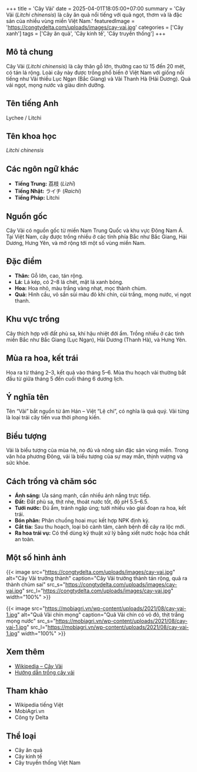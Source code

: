 +++
title = 'Cây Vải'
date = 2025-04-01T18:05:00+07:00
summary = 'Cây Vải (*Litchi chinensis*) là cây ăn quả nổi tiếng với quả ngọt, thơm và là đặc sản của nhiều vùng miền Việt Nam.'
featuredImage = 'https://congtydelta.com/uploads/images/cay-vai.jpg'
categories = ['Cây xanh']
tags = ['Cây ăn quả', 'Cây kinh tế', 'Cây truyền thống']
+++

## Mô tả chung

Cây Vải (*Litchi chinensis*) là cây thân gỗ lớn, thường cao từ 15 đến 20 mét, có tán lá rộng. Loài cây này được trồng phổ biến ở Việt Nam với giống nổi tiếng như Vải thiều Lục Ngạn (Bắc Giang) và Vải Thanh Hà (Hải Dương). Quả vải ngọt, mọng nước và giàu dinh dưỡng.

## Tên tiếng Anh

Lychee / Litchi

## Tên khoa học

*Litchi chinensis*

## Các ngôn ngữ khác

- **Tiếng Trung:** 荔枝 (*Lìzhī*)
- **Tiếng Nhật:** ライチ (*Raichi*)
- **Tiếng Pháp:** Litchi

## Nguồn gốc

Cây Vải có nguồn gốc từ miền Nam Trung Quốc và khu vực Đông Nam Á. Tại Việt Nam, cây được trồng nhiều ở các tỉnh phía Bắc như Bắc Giang, Hải Dương, Hưng Yên, và mở rộng tới một số vùng miền Nam.

## Đặc điểm

- **Thân:** Gỗ lớn, cao, tán rộng.
- **Lá:** Lá kép, có 2–8 lá chét, mặt lá xanh bóng.
- **Hoa:** Hoa nhỏ, màu trắng vàng nhạt, mọc thành chùm.
- **Quả:** Hình cầu, vỏ sần sùi màu đỏ khi chín, cùi trắng, mọng nước, vị ngọt thanh.

## Khu vực trồng

Cây thích hợp với đất phù sa, khí hậu nhiệt đới ẩm. Trồng nhiều ở các tỉnh miền Bắc như Bắc Giang (Lục Ngạn), Hải Dương (Thanh Hà), và Hưng Yên.

## Mùa ra hoa, kết trái

Hoa ra từ tháng 2–3, kết quả vào tháng 5–6. Mùa thu hoạch vải thường bắt đầu từ giữa tháng 5 đến cuối tháng 6 dương lịch.

## Ý nghĩa tên

Tên “Vải” bắt nguồn từ âm Hán – Việt “Lệ chi”, có nghĩa là quả quý. Vải từng là loại trái cây tiến vua thời phong kiến.

## Biểu tượng

Vải là biểu tượng của mùa hè, no đủ và nông sản đặc sản vùng miền. Trong văn hóa phương Đông, vải là biểu tượng của sự may mắn, thịnh vượng và sức khỏe.

## Cách trồng và chăm sóc

- **Ánh sáng:** Ưa sáng mạnh, cần nhiều ánh nắng trực tiếp.
- **Đất:** Đất phù sa, thịt nhẹ, thoát nước tốt, độ pH 5.5–6.5.
- **Tưới nước:** Đủ ẩm, tránh ngập úng; tưới nhiều vào giai đoạn ra hoa, kết trái.
- **Bón phân:** Phân chuồng hoai mục kết hợp NPK định kỳ.
- **Cắt tỉa:** Sau thu hoạch, loại bỏ cành tăm, cành bệnh để cây ra lộc mới.
- **Ra hoa trái vụ:** Có thể dùng kỹ thuật xử lý bằng xiết nước hoặc hóa chất an toàn.

## Một số hình ảnh

{{< image src="https://congtydelta.com/uploads/images/cay-vai.jpg"
           alt="Cây Vải trưởng thành"
           caption="Cây Vải trưởng thành tán rộng, quả ra thành chùm sai"
           src_s="https://congtydelta.com/uploads/images/cay-vai.jpg"
           src_l="https://congtydelta.com/uploads/images/cay-vai.jpg"
           width="100%" >}}

{{< image src="https://mobiagri.vn/wp-content/uploads/2021/08/cay-vai-1.jpg"
           alt="Quả Vải chín mọng"
           caption="Quả Vải chín có vỏ đỏ, thịt trắng mọng nước"
           src_s="https://mobiagri.vn/wp-content/uploads/2021/08/cay-vai-1.jpg"
           src_l="https://mobiagri.vn/wp-content/uploads/2021/08/cay-vai-1.jpg"
           width="100%" >}}

## Xem thêm

- [Wikipedia – Cây Vải](https://vi.wikipedia.org/wiki/Vải_(thực_vật))
- [Hướng dẫn trồng cây vải](https://mobiagri.vn/cach-trong-cay-vai/)

## Tham khảo

- Wikipedia tiếng Việt
- MobiAgri.vn
- Công ty Delta

## Thể loại

- Cây ăn quả
- Cây kinh tế
- Cây truyền thống Việt Nam
